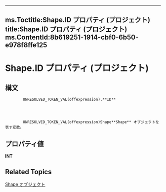 
---
ms.Toctitle:Shape.ID プロパティ (プロジェクト)
title:Shape.ID プロパティ (プロジェクト)
ms.ContentId:8b619251-1914-cbf0-6b50-e978f8ffe125
---
# Shape.ID プロパティ (プロジェクト)





## 構文

            UNRESOLVED_TOKEN_VAL(offexpression).**ID**




            UNRESOLVED_TOKEN_VAL(offexpression)Shape**Shape** オブジェクトを表す変数。



## プロパティ値
**INT**



## Related Topics

[Shape オブジェクト](d2b32bcd-5595-a4a7-9772-feb25fd0103a.md)




